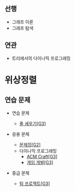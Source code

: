 ## 선행

- 그래프 이론
- 그래프 탐색

## 연관

- 트리에서의 다이나믹 프로그래밍

# 위상정렬


## 연습 문제

- 연습 문제
    - [줄 세우기[G3]](https://www.acmicpc.net/problem/2252)

- 응용 문제
    - [문제집[G2]](https://www.acmicpc.net/problem/1766)
    - 다이나믹 프로그래밍
        - [ACM Craft[G3]](https://www.acmicpc.net/problem/1005.)
        - [게임 개발[G3]](https://www.acmicpc.net/problem/1516)

- 중급 문제
    - [텀 프로젝트[G3]](https://www.acmicpc.net/problem/9466)